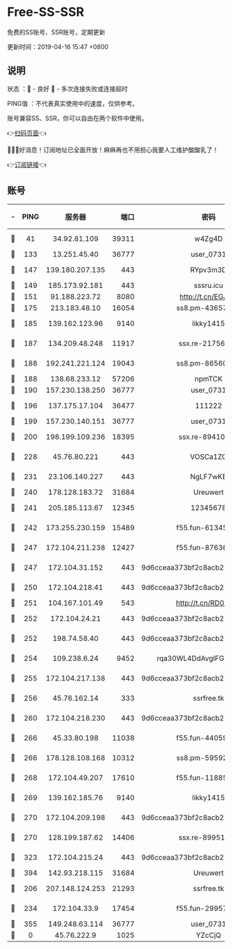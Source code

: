 # Free-SS-SSR

免费的SS账号、SSR账号，定期更新

更新时间：2019-04-16 15:47 +0800

## 说明

状态     ：🙂 - 良好 🙁 - 多次连接失败或连接超时

PING值   ：不代表真实使用中的速度，仅供参考。

账号兼容SS、SSR，你可以自由在两个软件中使用。

👉[扫码页面](https://liesauer.github.io/Free-SS-SSR/)👈

🎉🎉🎉好消息！订阅地址已全面开放！麻麻再也不用担心我要人工维护酸酸乳了！

👉[订阅链接](https://www.liesauer.net/yogurt/subscribe?ACCESS_TOKEN=DAYxR3mMaZAsaqUb)👈

## 账号

|-|PING|服务器|端口|密码|加密方式|区域|
|:----:|:----:|:-----:|-----:|:----:|:----:|:----:|
|🙂|41|34.92.81.109|39311|w4Zg4D|chacha20-ietf|US|
|🙂|133|13.251.45.40|36777|user_0731|chacha20|SG|
|🙂|147|139.180.207.135|443|RYpv3m3D|aes-256-cfb|JP|
|🙂|149|185.173.92.181|443|sssru.icu|rc4-md5|RU|
|🙂|151|91.188.223.72|8080|http://t.cn/EGJIyrl|rc4-md5|RU|
|🙂|175|213.183.48.10|16054|ss8.pm-43657260|rc4-md5|RU|
|🙂|185|139.162.123.96|9140|likky1415|aes-256-cfb|JP|
|🙂|187|134.209.48.248|11917|ssx.re-21756118|aes-256-cfb|US|
|🙂|188|192.241.221.124|19043|ss8.pm-86560127|aes-256-cfb|US|
|🙂|188|138.68.233.12|57206|npmTCK|rc4-md5|US|
|🙂|190|157.230.138.250|36777|user_0731|chacha20|US|
|🙂|196|137.175.17.104|36477|111222|aes-256-cfb|US|
|🙂|199|157.230.140.151|36777|user_0731|chacha20|US|
|🙂|200|198.199.109.236|18395|ssx.re-89410087|aes-256-cfb|US|
|🙂|228|45.76.80.221|443|VOSCa1ZG|aes-256-cfb|DE|
|🙂|231|23.106.140.227|443|NgLF7wKB|aes-256-cfb|US|
|🙂|240|178.128.183.72|31684|Ureuwert|chacha20|US|
|🙂|241|205.185.113.67|12345|12345678|aes-256-cfb|US|
|🙂|242|173.255.230.159|15489|f55.fun-61345376|aes-256-cfb|US|
|🙂|247|172.104.211.238|12427|f55.fun-87636938|aes-256-cfb|US|
|🙂|247|172.104.31.152|443|9d6cceaa373bf2c8acb22e60b6a58be6|aes-256-cfb|US|
|🙂|250|172.104.218.41|443|9d6cceaa373bf2c8acb22e60b6a58be6|aes-256-cfb|US|
|🙂|251|104.167.101.49|543|http://t.cn/RD0D7sx|rc4-md5|CA|
|🙂|252|172.104.24.21|443|9d6cceaa373bf2c8acb22e60b6a58be6|aes-256-cfb|US|
|🙂|252|198.74.58.40|443|9d6cceaa373bf2c8acb22e60b6a58be6|aes-256-cfb|US|
|🙂|254|109.238.6.24|9452|rqa30WL4DdAvgIFG6Fs3znzTa|aes-256-cfb|FR|
|🙂|255|172.104.217.138|443|9d6cceaa373bf2c8acb22e60b6a58be6|aes-256-cfb|US|
|🙂|256|45.76.162.14|333|ssrfree.tk|aes-256-cfb|SG|
|🙂|260|172.104.218.230|443|9d6cceaa373bf2c8acb22e60b6a58be6|aes-256-cfb|US|
|🙂|266|45.33.80.198|11038|f55.fun-44059401|aes-256-cfb|US|
|🙂|266|178.128.108.168|10312|ss8.pm-59592521|aes-256-cfb|SG|
|🙂|268|172.104.49.207|17610|f55.fun-11885024|aes-256-cfb|SG|
|🙂|269|139.162.185.76|9140|likky1415|aes-256-cfb|DE|
|🙂|270|172.104.209.198|443|9d6cceaa373bf2c8acb22e60b6a58be6|aes-256-cfb|US|
|🙂|270|128.199.187.62|14406|ssx.re-89951404|aes-256-cfb|SG|
|🙂|323|172.104.215.24|443|9d6cceaa373bf2c8acb22e60b6a58be6|aes-256-cfb|US|
|🙂|394|142.93.218.115|31684|Ureuwert|chacha20|IN|
|🙂|206|207.148.124.253|21293|ssrfree.tk|aes-256-cfb|SG|
|🙂|234|172.104.33.9|17454|f55.fun-29957953|aes-256-cfb|SG|
|🙂|355|149.248.63.114|36777|user_0731|chacha20|CA|
|🙁|0|45.76.222.9|1025|YZcCjQ|rc4-md5|JP|
